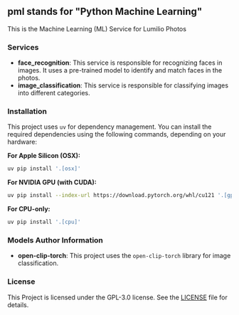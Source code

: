 ## pml stands for "Python Machine Learning"
This is the Machine Learning (ML) Service for Lumilio Photos
### Services
- **face_recognition**: This service is responsible for recognizing faces in images. 
It uses a pre-trained model to identify and match faces in the photos.
- **image_classification**: This service is responsible for classifying images into different categories.

### Installation

This project uses `uv` for dependency management. You can install the required dependencies using the following commands, depending on your hardware:

**For Apple Silicon (OSX):**
```bash
uv pip install '.[osx]'
```

**For NVIDIA GPU (with CUDA):**
```bash
uv pip install --index-url https://download.pytorch.org/whl/cu121 '.[gpu]'
```

**For CPU-only:**
```bash
uv pip install '.[cpu]'
```

### Models Author Information
- **open-clip-torch**: This project uses the `open-clip-torch` library for image classification.

### License
This Project is licensed under the GPL-3.0 license. See the [LICENSE](../LICENSE) file for details.